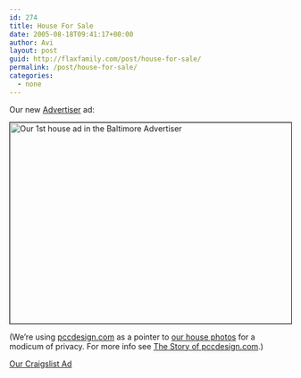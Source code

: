 ```yaml
---
id: 274
title: House For Sale
date: 2005-08-18T09:41:17+00:00
author: Avi
layout: post
guid: http://flaxfamily.com/post/house-for-sale/
permalink: /post/house-for-sale/
categories:
  - none
---
```

Our new [Advertiser](http://theadvertiser.ws/) ad:

[<img src="http://flaxfamily.com/uploads/house_advertiser_ad_1.jpg" alt="Our 1st house ad in the Baltimore Advertiser" width="600" height="360" style="border: solid 1px black;" />](http://flaxfamily.com/house/)

(We&#8217;re using [pccdesign.com](http://www.pccdesign.com/) as a pointer to [our house photos](http://flaxfamily.com/house/) for a modicum of privacy. For more info see [The Story of pccdesign.com](http://flaxfamily.com/post/the-story-of-pccdesigncom/).)

[Our Craigslist Ad](http://baltimore.craigslist.org/rfs/90497440.html)